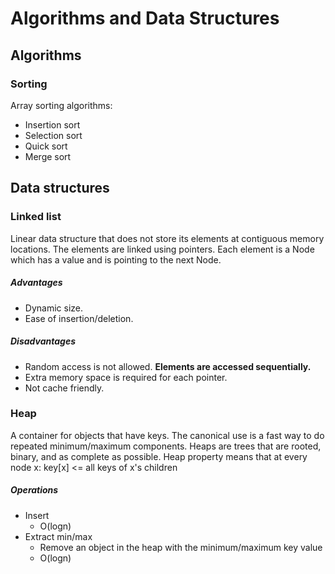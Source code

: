 # Algorithms and Data Structures

## Algorithms

### Sorting
Array sorting algorithms:
- Insertion sort
- Selection sort
- Quick sort
- Merge sort

## Data structures

### Linked list
Linear data structure that does not store its elements at contiguous memory locations. The elements are linked using pointers.
Each element is a Node which has a value and is pointing to the next Node.

##### Advantages
- Dynamic size.
- Ease of insertion/deletion.

##### Disadvantages
- Random access is not allowed. **Elements are accessed sequentially.**
- Extra memory space is required for each pointer.
- Not cache friendly.

### Heap
A container for objects that have keys. The canonical use is a fast way to do repeated minimum/maximum components.
Heaps are trees that are rooted, binary, and as complete as possible.
Heap property means that at every node x:
	key[x] <= all keys of x's children

##### Operations
- Insert
	- O(logn)
- Extract min/max
	- Remove an object in the heap with the minimum/maximum key value
	- O(logn)
